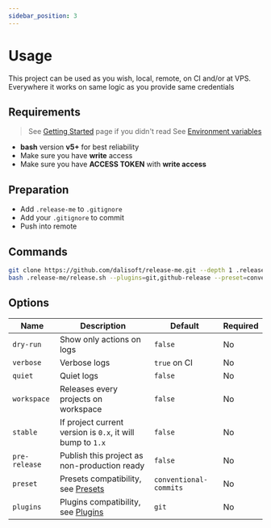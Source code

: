 ```yaml
---
sidebar_position: 3
---
```


# Usage

This project can be used as you wish, local, remote, on CI and/or at VPS. Everywhere it works on same logic as you provide same credentials

## Requirements

> See [Getting Started](./GET_STARTED.md) page if you didn't read
> See [Environment variables](./CONFIGURATION.md#environment-variables)

- **bash** version **v5+** for best reliability
- Make sure you have **write** access
- Make sure you have **ACCESS TOKEN** with **write access**

## Preparation

- Add `.release-me` to `.gitignore`
- Add your `.gitignore` to commit
- Push into remote

## Commands

```bash
git clone https://github.com/dalisoft/release-me.git --depth 1 .release-me
bash .release-me/release.sh --plugins=git,github-release --preset=conventional-commits
```

## Options

| Name          | Description                                                | Default                | Required |
| ------------- | ---------------------------------------------------------- | ---------------------- | -------- |
| `dry-run`     | Show only actions on logs                                  | `false`                | No       |
| `verbose`     | Verbose logs                                               | `true` on CI           | No       |
| `quiet`       | Quiet logs                                                 | `false`                | No       |
| `workspace`   | Releases every projects on workspace                       | `false`                | No       |
| `stable`      | If project current version is `0.x`, it will bump to `1.x` | `false`                | No       |
| `pre-release` | Publish this project as non-production ready               | `false`                | No       |
| `preset`      | Presets compatibility, see [Presets](./PRESETS.md)         | `conventional-commits` | No       |
| `plugins`     | Plugins compatibility, see [Plugins](./PLUGINS.md)         | `git`                  | No       |
